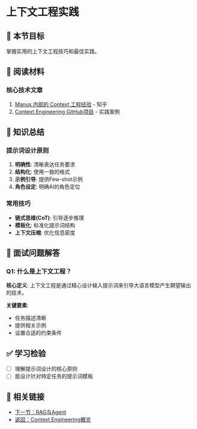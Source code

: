 # 上下文工程实践

## 🎯 本节目标

掌握实用的上下文工程技巧和最佳实践。

## 📖 阅读材料

### 核心技术文章
1. [Manus 内部的 Context 工程经验](https://zhuanlan.zhihu.com/p/1929862808893383604) - 知乎
2. [Context Engineering GitHub项目](https://github.com/davidkimai/Context-Engineering) - 实践案例

## 📝 知识总结

### 提示词设计原则

1. **明确性**: 清晰表达任务要求
2. **结构化**: 使用一致的格式
3. **示例引导**: 提供Few-shot示例
4. **角色设定**: 明确AI的角色定位

### 常用技巧

- **链式思维(CoT)**: 引导逐步推理
- **模板化**: 标准化提示词结构
- **上下文压缩**: 优化信息密度

## 💬 面试问题解答

### Q1: 什么是上下文工程？

**核心定义**: 上下文工程是通过精心设计输入提示词来引导大语言模型产生期望输出的技术。

**关键要素**:
- 任务描述清晰
- 提供相关示例
- 设置合适的约束条件

## ✅ 学习检验

- [ ] 理解提示词设计的核心原则
- [ ] 能设计针对特定任务的提示词模板

## 🔗 相关链接

- [下一节：RAG与Agent](../rag-agent/index.md)
- [返回：Context Engineering概览](index.md)
